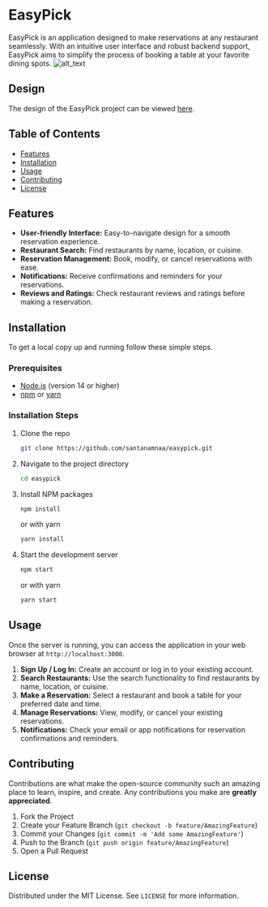 # EasyPick

EasyPick is an application designed to make reservations at any restaurant seamlessly. With an intuitive user interface and robust backend support, EasyPick aims to simplify the process of booking a table at your favorite dining spots.
![alt_text](https://github.com/santanamnaa/easypick/blob/main/EasyPick.png)

## Design

The design of the EasyPick project can be viewed [here](https://www.figma.com/design/3oazEPZMMeYiExvPH7qM3F/Untitled?node-id=0-1&t=fmEvuRw8Iw6bgrmW-0).

## Table of Contents

- [Features](#features)
- [Installation](#installation)
- [Usage](#usage)
- [Contributing](#contributing)
- [License](#license)

## Features

- **User-friendly Interface:** Easy-to-navigate design for a smooth reservation experience.
- **Restaurant Search:** Find restaurants by name, location, or cuisine.
- **Reservation Management:** Book, modify, or cancel reservations with ease.
- **Notifications:** Receive confirmations and reminders for your reservations.
- **Reviews and Ratings:** Check restaurant reviews and ratings before making a reservation.

## Installation

To get a local copy up and running follow these simple steps.

### Prerequisites

- [Node.js](https://nodejs.org/en/) (version 14 or higher)
- [npm](https://www.npmjs.com/get-npm) or [yarn](https://yarnpkg.com/getting-started/install)

### Installation Steps

1. Clone the repo

   ```sh
   git clone https://github.com/santanamnaa/easypick.git
   ```

2. Navigate to the project directory

   ```sh
   cd easypick
   ```

3. Install NPM packages

   ```sh
   npm install
   ```

   or with yarn

   ```sh
   yarn install
   ```

4. Start the development server

   ```sh
   npm start
   ```

   or with yarn

   ```sh
   yarn start
   ```

## Usage

Once the server is running, you can access the application in your web browser at `http://localhost:3000`.

1. **Sign Up / Log In:** Create an account or log in to your existing account.
2. **Search Restaurants:** Use the search functionality to find restaurants by name, location, or cuisine.
3. **Make a Reservation:** Select a restaurant and book a table for your preferred date and time.
4. **Manage Reservations:** View, modify, or cancel your existing reservations.
5. **Notifications:** Check your email or app notifications for reservation confirmations and reminders.

## Contributing

Contributions are what make the open-source community such an amazing place to learn, inspire, and create. Any contributions you make are **greatly appreciated**.

1. Fork the Project
2. Create your Feature Branch (`git checkout -b feature/AmazingFeature`)
3. Commit your Changes (`git commit -m 'Add some AmazingFeature'`)
4. Push to the Branch (`git push origin feature/AmazingFeature`)
5. Open a Pull Request

## License

Distributed under the MIT License. See `LICENSE` for more information.
